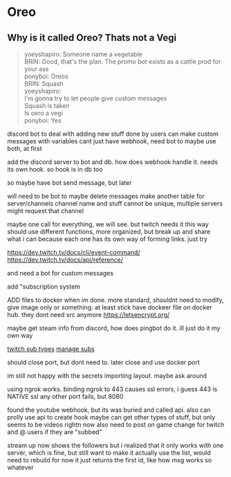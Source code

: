 # Oreo

## Why is it called Oreo? Thats not a Vegi
> yoeyshapiro: Someone name a vegetable<br>
> BRIN: Good, that's the plan. The promo bot exists as a cattle prod for your ass<br>
> ponyboi: Oreos<br>
> BRIN: Squash<br>
> yoeyshapiro:<br>
>     I'm gonna try to let people give custom messages<br>
>     Squash is taken<br>
>     Is oero a vegi<br>
> ponyboi: Yes<br>

discord bot to deal with adding new stuff
done by users
can make custom messages with variables
cant just have webhook, need bot to
maybe use both, at first

add the discord server to bot and db. how does webhook handle it.
needs its own hook. so hook is in db too

so maybe have bot send message, but later

will need to be bot to maybe delete messages
make another table for server/channels
channel name and stuff cannot be unique, multiple servers might request that channel

maybe one call for everything, we will see. but twitch needs it this way
should use different functions, more organized, but break up and share what i can
because each one has its own way of forming links. just try

https://dev.twitch.tv/docs/cli/event-command/
https://dev.twitch.tv/docs/api/reference/

and need a bot for custom messages

add "subscription system

ADD files to docker when im done. more standard, shouldnt need to modify, give image only or something. at least stick
have dockeer file on docker hub. they dont need src anymore
https://letsencrypt.org/

maybe get steam info from discord, how does pingbot do it.
ill just do it my own way

[twitch sub types](https://dev.twitch.tv/docs/eventsub/eventsub-subscription-types/#subscription-types)
[manage subs](https://dev.twitch.tv/docs/eventsub/manage-subscriptions/)

should close port, but dont need to. later close and use docker port

im still not happy with the secrets importing layout. maybe ask around

using ngrok works. binding ngrok to 443 causes ssl errors, i guess 443 is NATIVE ssl
any other port fails, but 8080


found the youtube webhook, but its was buried and called api. also can prolly use api to create hook
maybe can get other types of stuff, but only seems to be videos rightn now
also need to post on game change for twitch
and @ users if they are "subbed"

stream up now shows the followers
but i realized that it only works with one server, which is fine, but still
want to make it actually use the list, would need to rebuild
for now it just returns the first id, like how msg works so whatever
